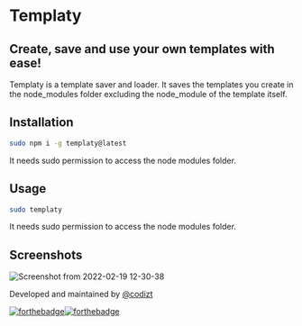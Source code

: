 # Templaty
## Create, save and use your own templates with ease!

Templaty is a template saver and loader. It saves the templates you create in the node_modules folder excluding the node_module of the template itself.

## Installation
```bash
sudo npm i -g templaty@latest
```

It needs sudo permission to access the node modules folder.

## Usage
```bash
sudo templaty
```

It needs sudo permission to access the node modules folder.

## Screenshots
![Screenshot from 2022-02-19 12-30-38](https://user-images.githubusercontent.com/84092517/154790641-a160dbb4-1730-4528-a3ba-a4d27c1d7cc1.png)



Developed and maintained by [@codizt](https://github.com/codizt)

[![forthebadge](https://forthebadge.com/images/badges/made-with-javascript.svg)](https://forthebadge.com)[![forthebadge](https://forthebadge.com/images/badges/built-with-love.svg)](https://forthebadge.com)
